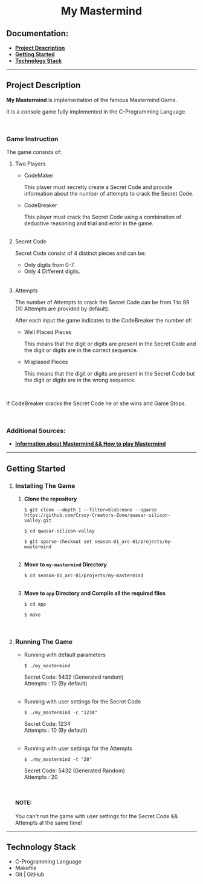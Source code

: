 <h1 align="center">My Mastermind</h1>

<h2>Documentation:</h2>
<ul>
    <li><a href="#project-description"><b>Project Description</b></a></li>
    <li><a href="#getting-started"><b>Getting Started</b></a></li>
    <li><a href="#technology-stack"><b>Technology Stack</b></a></li>
</ul>
<hr>

<!--Project Description-->
<div>
    <h2>Project Description</h2>
    <p><b>My Mastermind</b> is implementation of the famous Mastermind Game.</p>
    <p>It is a console game fully implemented in the C-Programming Language.</p><br>
    <h3>Game Instruction</h3>
    <p>The game consists of:</p>
    <ol>
        <li>Two Players</li>
        <ul>
            <li>CodeMaker</li>
            <p>This player must secretly сreate a Secret Code and provide information about the number of attempts to crack the Secret Code.</p>
            <li>CodeBreaker</li>
            <p>This player must crack the Secret Code using a combination of deductive reasoning and trial and error in the game.</p>
        </ul><br>
        <li>Secret Code</li>
        <p>Secret Code consist of 4 distinct pieces and can be:</p>
        <ul>
            <li>Only digits from 0-7.</li>
            <li>Only 4 Different digits.</li>
        </ul><br><br>
        <li>Attempts</li>
        <p>The number of Attempts to crack the Secret Code can be from 1 to 99 (10 Attempts are provided by default).</p>
        <p>After each input the game indicates to the CodeBreaker the number of:</p>
        <ul>
            <li>Well Placed Pieces</li>
            <p>This means that the digit or digits are present in the Secret Code and the digit or digits are in the correct sequence.</p>
            <li>Misplased Pieces</li>
            <p>This means that the digit or digits are present in the Secret Code but the digit or digits are in the wrong sequence.</p>
        </ul>
    </ol><br>
    <p>If CodeBreaker cracks the Secret Code he or she wins and Game Stops.</p><br>
    <h3>Additional Sources:</h3>
    <ul>
        <li><a href="https://www.youtube.com/watch?v=wsYPsrzCKiA"><b>Information about Mastermind && How to play Mastermind</b></a></li>
    </ul>
</div>
<hr>

<!--Getting Started-->
<div>
    <h2>Getting Started</h2>
    <ol type="1">
        <li><h3>Installing The Game</h3></li>
        <ol type="1">
            <li><b>Clone the repository</b></li>
                <p><code>$ git clone --depth 1 --filter=blob:none --sparse https://github.com/Crazy-Creators-Zone/qwasar-silicon-valley.git</code></p>
                <p><code>$ cd qwasar-silicon-valley</code></p>
                <p><code>$ git sparse-checkout set season-01_arc-01/projects/my-mastermind</code></p><br>
            <li><b>Move to <code>my-mastermind</code> Directory</b></li>
                <p><code>$ cd season-01_arc-01/projects/my-mastermind</code></p><br>
            <li><b>Move to <code>app</code> Directory and Compile all the required files</b></li>
                <p><code>$ cd app</code></p>
                <p><code>$ make</code></p>
        </ol><br>
        <li><h3>Running The Game</h3></li>
        <ul>
            <li>Running with default parameters</li>
                <p><code>$ ./my_mastermind</code></p>
                <p> Secret Code: 5432 (Generated random)<br>
                    Attempts   : 10 (By default)
                </p><br>
            <li>Running with user settings for the Secret Code</li>
                <p><code>$ ./my_mastermind -c "1234"</code></p>
                <p> Secret Code: 1234<br>
                    Attempts   : 10 (By default)
                </p><br>
            <li>Running with user settings for the Attempts</li>
                <p><code>$ ./my_mastermind -t "20"</code></p>
                <p> Secret Code: 5432 (Generated Random)<br>
                Attempts   : 20
                </p>
        </ul><br>
        <h4>NOTE:</h4>
        <p>You can't run the game with user settings for the Secret Code && Attempts at the same time!</p>
    </ol>
</div>
<hr>

<!--Technology Stack-->
<div>
    <h2>Technology Stack</h2>
    <ul>
        <li>C-Programming Language</li>
        <li>Makefile</li>
        <li>Git | GitHub</li>
    </ul>
</div>